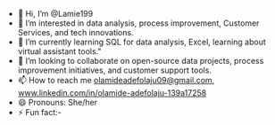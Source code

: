 - 👋 Hi, I’m @Lamie199
- 👀 I’m interested in data analysis, process improvement, Customer Services, and tech innovations.
- 🌱 I’m currently learning SQL for data analysis, Excel, learning about virtual assistant tools."
- 💞️ I’m looking to collaborate on open-source data projects, process improvement initiatives, and customer support tools.
- 📫 How to reach me olamideadefolaju09@gmail.com, www.linkedin.com/in/olamide-adefolaju-139a17258
- 😄 Pronouns: She/her
- ⚡ Fun fact:-

<!---
Lamie199/Lamie199 is a ✨ special ✨ repository because its `README.md` (this file) appears on your GitHub profile.
You can click the Preview link to take a look at your changes.
--->
